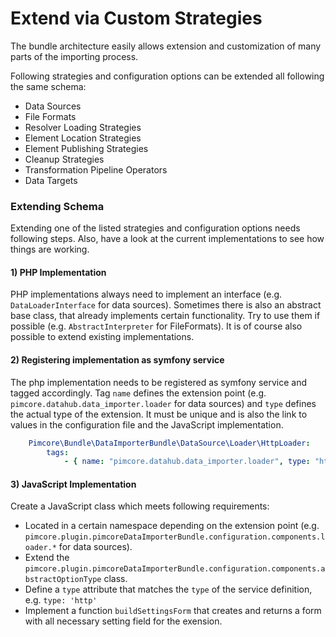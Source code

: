 # Extend via Custom Strategies

The bundle architecture easily allows extension and customization of many
parts of the importing process.

Following strategies and configuration options can be extended all following the same schema:
- Data Sources
- File Formats
- Resolver Loading Strategies
- Element Location Strategies
- Element Publishing Strategies
- Cleanup Strategies
- Transformation Pipeline Operators
- Data Targets


### Extending Schema
Extending one of the listed strategies and configuration options needs following steps. Also, have a look at the current
implementations to see how things are working.

#### 1) PHP Implementation
PHP implementations always need to implement an interface (e.g. `DataLoaderInterface` for data sources). Sometimes there
is also an abstract base class, that already implements certain functionality. Try to use them if possible
(e.g. `AbstractInterpreter` for FileFormats). It is of course also possible to extend existing implementations.

#### 2) Registering implementation as symfony service
The php implementation needs to be registered as symfony service and tagged accordingly.
Tag `name` defines the extension point (e.g. `pimcore.datahub.data_importer.loader` for data sources) and
`type` defines the actual type of the extension. It must be unique and is also the link to values in the configuration file
and the JavaScript implementation.

```yml 
    Pimcore\Bundle\DataImporterBundle\DataSource\Loader\HttpLoader:
        tags:
            - { name: "pimcore.datahub.data_importer.loader", type: "http" }
```

#### 3) JavaScript Implementation
Create a JavaScript class which meets following requirements:
- Located in a certain namespace depending on the extension point
  (e.g. `pimcore.plugin.pimcoreDataImporterBundle.configuration.components.loader.*` for data sources).
- Extend the `pimcore.plugin.pimcoreDataImporterBundle.configuration.components.abstractOptionType` class.
- Define a `type` attribute that matches the `type` of the service definition, e.g. `type: 'http'`
- Implement a function `buildSettingsForm` that creates and returns a form with all necessary setting field for the exension.
